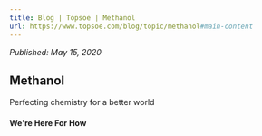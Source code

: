 ```yaml
---
title: Blog | Topsoe | Methanol
url: https://www.topsoe.com/blog/topic/methanol#main-content
---
```


*Published: May 15, 2020*

## Methanol

Perfecting chemistry for a better world

#### We're Here For How